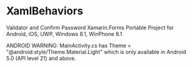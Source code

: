 # XamlBehaviors

Validator and Confirm Password Xamarin.Forms Portable Project
for Android, iOS, UWP, Windows 8.1, WinPhone 8.1

ANDROID WARNING: MainActivity.cs has Theme = "@android:style/Theme.Material.Light" which is only available in Android 5.0 (API level 21) and above.
